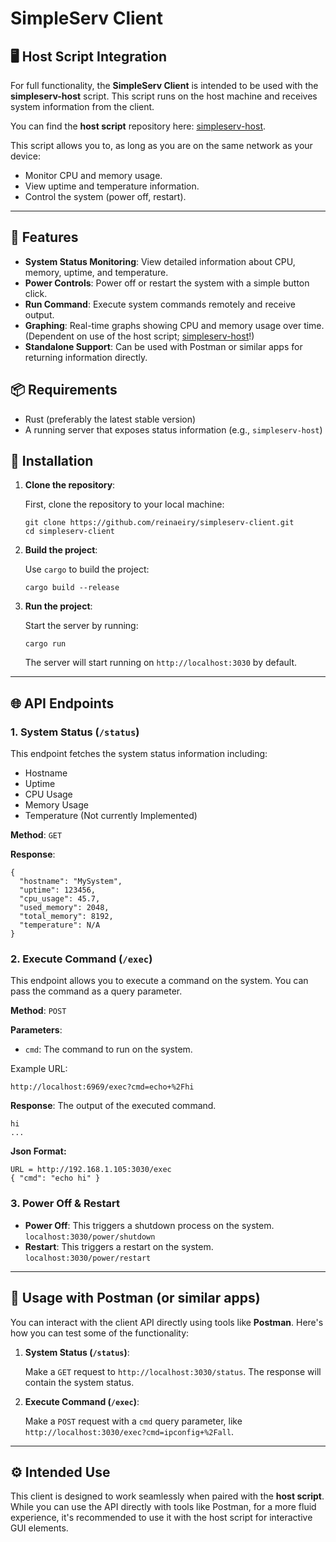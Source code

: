 # SimpleServ Client

## 🖥️ Host Script Integration

For full functionality, the **SimpleServ Client** is intended to be used with the **simpleserv-host** script. This script runs on the host machine and receives system information from the client.

You can find the **host script** repository here: [simpleserv-host](https://github.com/reinaeiry/simpleserv-host).

This script allows you to, as long as you are on the same network as your device:

- Monitor CPU and memory usage.
- View uptime and temperature information.
- Control the system (power off, restart).

---

## 🚀 Features

- **System Status Monitoring**: View detailed information about CPU, memory, uptime, and temperature.
- **Power Controls**: Power off or restart the system with a simple button click.
- **Run Command**: Execute system commands remotely and receive output.
- **Graphing**: Real-time graphs showing CPU and memory usage over time. (Dependent on use of the host script; [simpleserv-host](https://github.com/reinaeiry/simpleserv-host)!)
- **Standalone Support**: Can be used with Postman or similar apps for returning information directly.
  
## 📦 Requirements

- Rust (preferably the latest stable version)
- A running server that exposes status information (e.g., `simpleserv-host`)

## 🔧 Installation

1. **Clone the repository**:
   
   First, clone the repository to your local machine:

   ```
   git clone https://github.com/reinaeiry/simpleserv-client.git
   cd simpleserv-client
   ```

2. **Build the project**:
   
   Use `cargo` to build the project:

   ```
   cargo build --release
   ```

3. **Run the project**:
   
   Start the server by running:

   ```
   cargo run
   ```

   The server will start running on `http://localhost:3030` by default.

---

## 🌐 API Endpoints

### 1. **System Status (`/status`)**
   
   This endpoint fetches the system status information including:
   - Hostname
   - Uptime
   - CPU Usage
   - Memory Usage
   - Temperature (Not currently Implemented)

   **Method**: `GET`

   **Response**:

   ```
   {
     "hostname": "MySystem",
     "uptime": 123456,
     "cpu_usage": 45.7,
     "used_memory": 2048,
     "total_memory": 8192,
     "temperature": N/A
   }
   ```

### 2. **Execute Command (`/exec`)**
   
   This endpoint allows you to execute a command on the system. You can pass the command as a query parameter.

   **Method**: `POST`

   **Parameters**:
   - `cmd`: The command to run on the system.

   Example URL:

   ```
   http://localhost:6969/exec?cmd=echo+%2Fhi
   ```

   **Response**: The output of the executed command.

   ```
   hi
   ...
   ```
   
   **Json Format:**
   ```
   URL = http://192.168.1.105:3030/exec
   { "cmd": "echo hi" }
   ```
   
   

### 3. **Power Off & Restart**

   - **Power Off**: This triggers a shutdown process on the system. `localhost:3030/power/shutdown`
   - **Restart**: This triggers a restart on the system. `localhost:3030/power/restart`

---

## 🧰 Usage with Postman (or similar apps)

You can interact with the client API directly using tools like **Postman**. Here's how you can test some of the functionality:

1. **System Status (`/status`)**:
   
   Make a `GET` request to `http://localhost:3030/status`. The response will contain the system status.

2. **Execute Command (`/exec`)**:
   
   Make a `POST` request with a `cmd` query parameter, like `http://localhost:3030/exec?cmd=ipconfig+%2Fall`.

---

## ⚙️ Intended Use

This client is designed to work seamlessly when paired with the **host script**. While you can use the API directly with tools like Postman, for a more fluid experience, it's recommended to use it with the host script for interactive GUI elements.

